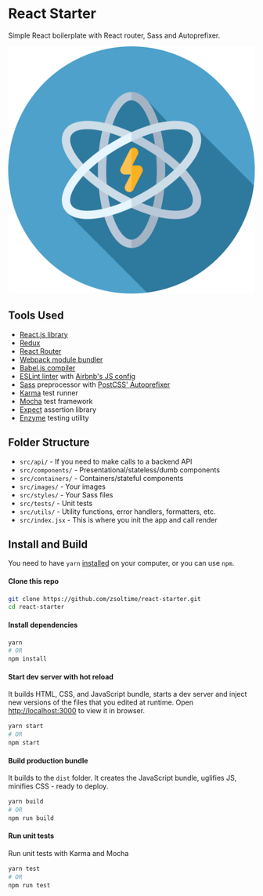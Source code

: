 # React Starter

Simple React boilerplate with React router, Sass and Autoprefixer.

[![React starter](/src/images/icon.svg?raw=true)](https://zsolti.co/)

## Tools Used

- [React.js library](https://facebook.github.io/react/)
- [Redux](https://github.com/reactjs/redux)
- [React Router](https://github.com/ReactTraining/react-router)
- [Webpack module bundler](https://webpack.js.org/)
- [Babel.js compiler](https://babeljs.io/)
- [ESLint linter](http://eslint.org/) with [Airbnb's JS config](https://github.com/airbnb/javascript)
- [Sass](http://sass-lang.com/) preprocessor with [PostCSS' Autoprefixer](https://github.com/postcss/autoprefixer)
- [Karma](https://karma-runner.github.io) test runner
- [Mocha](https://mochajs.org/) test framework
- [Expect](https://github.com/mjackson/expect) assertion library
- [Enzyme](https://github.com/airbnb/enzyme) testing utility

## Folder Structure

- `src/api/` - If you need to make calls to a backend API
- `src/components/` - Presentational/stateless/dumb components
- `src/containers/` - Containers/stateful components
- `src/images/` - Your images
- `src/styles/` - Your Sass files
- `src/tests/` - Unit tests
- `src/utils/` - Utility functions, error handlers, formatters, etc.
- `src/index.jsx` - This is where you init the app and call render

## Install and Build

You need to have `yarn` [installed](https://yarnpkg.com/lang/en/docs/install/) on your computer, or you can use `npm`.

#### Clone this repo

``` bash
git clone https://github.com/zsoltime/react-starter.git
cd react-starter
```

#### Install dependencies

``` bash
yarn
# OR
npm install
```

#### Start dev server with hot reload

It builds HTML, CSS, and JavaScript bundle, starts a dev server and inject new versions of the files that you edited at runtime. Open [http://localhost:3000](http://localhost:3000) to view it in browser.

``` bash
yarn start
# OR
npm start
```

#### Build production bundle

It builds to the `dist` folder. It creates the JavaScript bundle, uglifies JS, minifies CSS - ready to deploy.

``` bash
yarn build
# OR
npm run build
```

#### Run unit tests

Run unit tests with Karma and Mocha

``` bash
yarn test
# OR
npm run test
```
